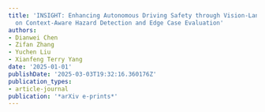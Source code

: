 ```yaml
---
title: 'INSIGHT: Enhancing Autonomous Driving Safety through Vision-Language Models
  on Context-Aware Hazard Detection and Edge Case Evaluation'
authors:
- Dianwei Chen
- Zifan Zhang
- Yuchen Liu
- Xianfeng Terry Yang
date: '2025-01-01'
publishDate: '2025-03-03T19:32:16.360176Z'
publication_types:
- article-journal
publication: '*arXiv e-prints*'
---
```

